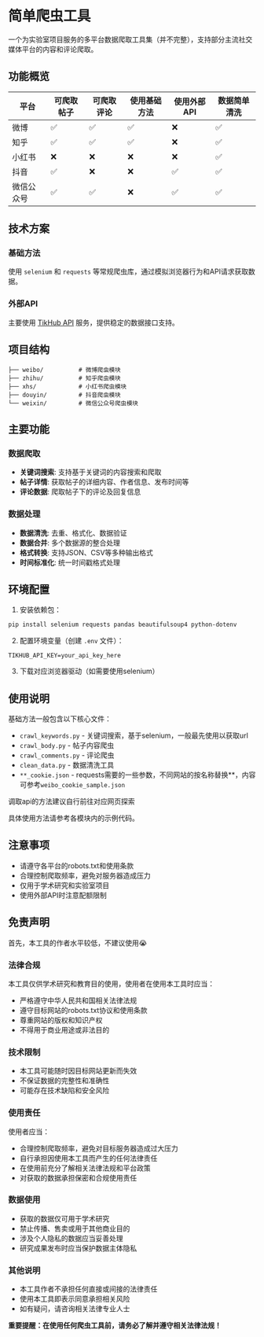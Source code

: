 # 简单爬虫工具

一个为实验室项目服务的多平台数据爬取工具集（并不完整），支持部分主流社交媒体平台的内容和评论爬取。

## 功能概览

| 平台 | 可爬取帖子 | 可爬取评论 | 使用基础方法 | 使用外部API | 数据简单清洗 |
|------|-----------|-----------|-------------|-------------|-------------|
| 微博 | ✅ | ✅ | ✅ | ❌ | ✅ |
| 知乎 | ✅ | ✅ | ✅ | ❌ | ✅ |
| 小红书 | ❌ | ❌ | ❌ | ❌ | ✅ |
| 抖音 | ✅ | ❌ | ❌ | ✅ | ✅ |
| 微信公众号 | ✅ | ✅ | ❌ | ✅ | ✅ |

## 技术方案

### 基础方法
使用 `selenium` 和 `requests` 等常规爬虫库，通过模拟浏览器行为和API请求获取数据。

### 外部API
主要使用 [TikHub API](https://tikhub.io/) 服务，提供稳定的数据接口支持。

## 项目结构

```
├── weibo/          # 微博爬虫模块
├── zhihu/          # 知乎爬虫模块  
├── xhs/            # 小红书爬虫模块
├── douyin/         # 抖音爬虫模块
└── weixin/         # 微信公众号爬虫模块
```

## 主要功能

### 数据爬取
- **关键词搜索**: 支持基于关键词的内容搜索和爬取
- **帖子详情**: 获取帖子的详细内容、作者信息、发布时间等
- **评论数据**: 爬取帖子下的评论及回复信息

### 数据处理
- **数据清洗**: 去重、格式化、数据验证
- **数据合并**: 多个数据源的整合处理  
- **格式转换**: 支持JSON、CSV等多种输出格式
- **时间标准化**: 统一时间戳格式处理

## 环境配置

1. 安装依赖包：

```bash
pip install selenium requests pandas beautifulsoup4 python-dotenv
```

2. 配置环境变量（创建 `.env` 文件）：

```
TIKHUB_API_KEY=your_api_key_here
```

3. 下载对应浏览器驱动（如需要使用selenium）

## 使用说明

基础方法一般包含以下核心文件：

- `crawl_keywords.py` - 关键词搜索，基于selenium，一般最先使用以获取url
- `crawl_body.py` - 帖子内容爬虫  
- `crawl_comments.py` - 评论爬虫
- `clean_data.py` - 数据清洗工具
- `**_cookie.json` - requests需要的一些参数，不同网站的按名称替换**，内容可参考`weibo_cookie_sample.json`

调取api的方法建议自行前往对应网页探索

具体使用方法请参考各模块内的示例代码。

## 注意事项

- 请遵守各平台的robots.txt和使用条款
- 合理控制爬取频率，避免对服务器造成压力
- 仅用于学术研究和实验室项目
- 使用外部API时注意配额限制

## 免责声明

首先，本工具的作者水平较低，不建议使用😭

### 法律合规

本工具仅供学术研究和教育目的使用，使用者在使用本工具时应当：

- 严格遵守中华人民共和国相关法律法规
- 遵守目标网站的robots.txt协议和使用条款
- 尊重网站的版权和知识产权
- 不得用于商业用途或非法目的

### 技术限制

- 本工具可能随时因目标网站更新而失效
- 不保证数据的完整性和准确性
- 可能存在技术缺陷和安全风险

### 使用责任

使用者应当：

- 合理控制爬取频率，避免对目标服务器造成过大压力
- 自行承担因使用本工具而产生的任何法律责任
- 在使用前充分了解相关法律法规和平台政策
- 对获取的数据承担保密和合规使用责任

### 数据使用

- 获取的数据仅可用于学术研究
- 禁止传播、售卖或用于其他商业目的
- 涉及个人隐私的数据应当妥善处理
- 研究成果发布时应当保护数据主体隐私

### 其他说明

- 本工具作者不承担任何直接或间接的法律责任
- 使用本工具即表示同意承担相关风险
- 如有疑问，请咨询相关法律专业人士

**重要提醒：在使用任何爬虫工具前，请务必了解并遵守相关法律法规！**